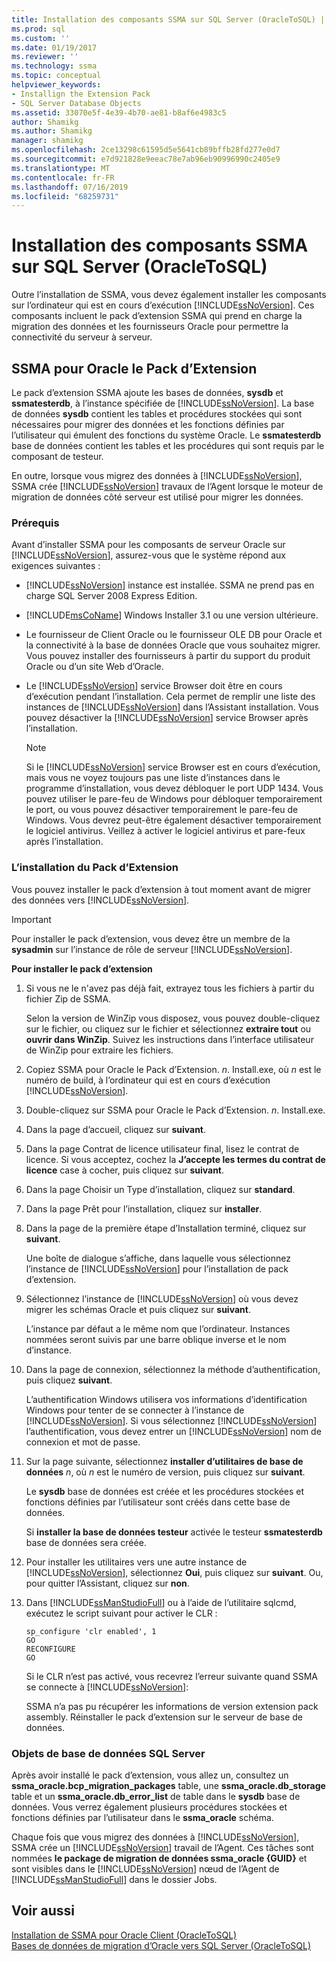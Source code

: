 ```yaml
---
title: Installation des composants SSMA sur SQL Server (OracleToSQL) | Microsoft Docs
ms.prod: sql
ms.custom: ''
ms.date: 01/19/2017
ms.reviewer: ''
ms.technology: ssma
ms.topic: conceptual
helpviewer_keywords:
- Installign the Extension Pack
- SQL Server Database Objects
ms.assetid: 33070e5f-4e39-4b70-ae81-b8af6e4983c5
author: Shamikg
ms.author: Shamikg
manager: shamikg
ms.openlocfilehash: 2ce13298c61595d5e5641cb89bffb28fd277e0d7
ms.sourcegitcommit: e7d921828e9eeac78e7ab96eb90996990c2405e9
ms.translationtype: MT
ms.contentlocale: fr-FR
ms.lasthandoff: 07/16/2019
ms.locfileid: "68259731"
---
```

# <a name="installing-ssma-components-on-sql-server-oracletosql"></a>Installation des composants SSMA sur SQL Server (OracleToSQL)
Outre l’installation de SSMA, vous devez également installer les composants sur l’ordinateur qui est en cours d’exécution [!INCLUDE[ssNoVersion](../../includes/ssnoversion-md.md)]. Ces composants incluent le pack d’extension SSMA qui prend en charge la migration des données et les fournisseurs Oracle pour permettre la connectivité du serveur à serveur.  
  
## <a name="ssma-for-oracle-extension-pack"></a>SSMA pour Oracle le Pack d’Extension  
Le pack d’extension SSMA ajoute les bases de données, **sysdb** et **ssmatesterdb**, à l’instance spécifiée de [!INCLUDE[ssNoVersion](../../includes/ssnoversion-md.md)]. La base de données **sysdb** contient les tables et procédures stockées qui sont nécessaires pour migrer des données et les fonctions définies par l’utilisateur qui émulent des fonctions du système Oracle. Le **ssmatesterdb** base de données contient les tables et les procédures qui sont requis par le composant de testeur.  
  
En outre, lorsque vous migrez des données à [!INCLUDE[ssNoVersion](../../includes/ssnoversion-md.md)], SSMA crée [!INCLUDE[ssNoVersion](../../includes/ssnoversion-md.md)] travaux de l’Agent lorsque le moteur de migration de données côté serveur est utilisé pour migrer les données.  
  
### <a name="prerequisites"></a>Prérequis  
Avant d’installer SSMA pour les composants de serveur Oracle sur [!INCLUDE[ssNoVersion](../../includes/ssnoversion-md.md)], assurez-vous que le système répond aux exigences suivantes :  
  
-   [!INCLUDE[ssNoVersion](../../includes/ssnoversion-md.md)] instance est installée. SSMA ne prend pas en charge SQL Server 2008 Express Edition.  
  
-   [!INCLUDE[msCoName](../../includes/msconame_md.md)] Windows Installer 3.1 ou une version ultérieure.  
  
-   Le fournisseur de Client Oracle ou le fournisseur OLE DB pour Oracle et la connectivité à la base de données Oracle que vous souhaitez migrer. Vous pouvez installer des fournisseurs à partir du support du produit Oracle ou d’un site Web d’Oracle.  
  
-   Le [!INCLUDE[ssNoVersion](../../includes/ssnoversion-md.md)] service Browser doit être en cours d’exécution pendant l’installation. Cela permet de remplir une liste des instances de [!INCLUDE[ssNoVersion](../../includes/ssnoversion-md.md)] dans l’Assistant installation. Vous pouvez désactiver la [!INCLUDE[ssNoVersion](../../includes/ssnoversion-md.md)] service Browser après l’installation.  
  
    > [!NOTE]  
    > Si le [!INCLUDE[ssNoVersion](../../includes/ssnoversion-md.md)] service Browser est en cours d’exécution, mais vous ne voyez toujours pas une liste d’instances dans le programme d’installation, vous devez débloquer le port UDP 1434. Vous pouvez utiliser le pare-feu de Windows pour débloquer temporairement le port, ou vous pouvez désactiver temporairement le pare-feu de Windows. Vous devrez peut-être également désactiver temporairement le logiciel antivirus. Veillez à activer le logiciel antivirus et pare-feux après l’installation.  
  
### <a name="installing-the-extension-pack"></a>L’installation du Pack d’Extension  
Vous pouvez installer le pack d’extension à tout moment avant de migrer des données vers [!INCLUDE[ssNoVersion](../../includes/ssnoversion-md.md)].  
  
> [!IMPORTANT]  
> Pour installer le pack d’extension, vous devez être un membre de la **sysadmin** sur l’instance de rôle de serveur [!INCLUDE[ssNoVersion](../../includes/ssnoversion-md.md)].  
  
**Pour installer le pack d’extension**  
  
1.  Si vous ne le n'avez pas déjà fait, extrayez tous les fichiers à partir du fichier Zip de SSMA.  
  
    Selon la version de WinZip vous disposez, vous pouvez double-cliquez sur le fichier, ou cliquez sur le fichier et sélectionnez **extraire tout** ou **ouvrir dans WinZip**. Suivez les instructions dans l’interface utilisateur de WinZip pour extraire les fichiers.  
  
2.  Copiez SSMA pour Oracle le Pack d’Extension. *n*. Install.exe, où *n* est le numéro de build, à l’ordinateur qui est en cours d’exécution [!INCLUDE[ssNoVersion](../../includes/ssnoversion-md.md)].  
  
3.  Double-cliquez sur SSMA pour Oracle le Pack d’Extension. *n*. Install.exe.  
  
4.  Dans la page d’accueil, cliquez sur **suivant**.  
  
5.  Dans la page Contrat de licence utilisateur final, lisez le contrat de licence. Si vous acceptez, cochez la **J’accepte les termes du contrat de licence** case à cocher, puis cliquez sur **suivant**.  
  
6.  Dans la page Choisir un Type d’installation, cliquez sur **standard**.  
  
7.  Dans la page Prêt pour l’installation, cliquez sur **installer**.  
  
8.  Dans la page de la première étape d’Installation terminé, cliquez sur **suivant**.  
  
    Une boîte de dialogue s’affiche, dans laquelle vous sélectionnez l’instance de [!INCLUDE[ssNoVersion](../../includes/ssnoversion-md.md)] pour l’installation de pack d’extension.  
  
9. Sélectionnez l’instance de [!INCLUDE[ssNoVersion](../../includes/ssnoversion-md.md)] où vous devez migrer les schémas Oracle et puis cliquez sur **suivant**.  
  
    L’instance par défaut a le même nom que l’ordinateur. Instances nommées seront suivis par une barre oblique inverse et le nom d’instance.  
  
10. Dans la page de connexion, sélectionnez la méthode d’authentification, puis cliquez **suivant**.  
  
    L’authentification Windows utilisera vos informations d’identification Windows pour tenter de se connecter à l’instance de [!INCLUDE[ssNoVersion](../../includes/ssnoversion-md.md)]. Si vous sélectionnez [!INCLUDE[ssNoVersion](../../includes/ssnoversion-md.md)] l’authentification, vous devez entrer un [!INCLUDE[ssNoVersion](../../includes/ssnoversion-md.md)] nom de connexion et mot de passe.  
  
11. Sur la page suivante, sélectionnez **installer d’utilitaires de base de données** *n*, où *n* est le numéro de version, puis cliquez sur **suivant**.  
  
    Le **sysdb** base de données est créée et les procédures stockées et fonctions définies par l’utilisateur sont créés dans cette base de données.  
  
    Si **installer la base de données testeur** activée le testeur **ssmatesterdb** base de données sera créée.  
  
12. Pour installer les utilitaires vers une autre instance de [!INCLUDE[ssNoVersion](../../includes/ssnoversion-md.md)], sélectionnez **Oui**, puis cliquez sur **suivant**. Ou, pour quitter l’Assistant, cliquez sur **non**.  
  
13. Dans [!INCLUDE[ssManStudioFull](../../includes/ssmanstudiofull-md.md)] ou à l’aide de l’utilitaire sqlcmd, exécutez le script suivant pour activer le CLR :  
  
    ```  
    sp_configure 'clr enabled', 1  
    GO  
    RECONFIGURE  
    GO  
    ```  
    Si le CLR n’est pas activé, vous recevrez l’erreur suivante quand SSMA se connecte à [!INCLUDE[ssNoVersion](../../includes/ssnoversion-md.md)]:  
  
    SSMA n’a pas pu récupérer les informations de version extension pack assembly. Réinstaller le pack d’extension sur le serveur de base de données.  
  
### <a name="sql-server-database-objects"></a>Objets de base de données SQL Server  
Après avoir installé le pack d’extension, vous allez un, consultez un **ssma_oracle.bcp_migration_packages** table, une **ssma_oracle.db_storage** table et un **ssma_oracle.db_error_list** de table dans le **sysdb** base de données. Vous verrez également plusieurs procédures stockées et fonctions définies par l’utilisateur dans le **ssma_oracle** schéma.  
  
Chaque fois que vous migrez des données à [!INCLUDE[ssNoVersion](../../includes/ssnoversion-md.md)], SSMA crée un [!INCLUDE[ssNoVersion](../../includes/ssnoversion-md.md)] travail de l’Agent. Ces tâches sont nommées **le package de migration de données ssma_oracle {GUID}** et sont visibles dans le [!INCLUDE[ssNoVersion](../../includes/ssnoversion-md.md)] nœud de l’Agent de [!INCLUDE[ssManStudioFull](../../includes/ssmanstudiofull-md.md)] dans le dossier Jobs.  
  
## <a name="see-also"></a>Voir aussi  
[Installation de SSMA pour Oracle Client &#40;OracleToSQL&#41;](../../ssma/oracle/installing-ssma-for-oracle-client-oracletosql.md)  
[Bases de données de migration d’Oracle vers SQL Server &#40;OracleToSQL&#41;](../../ssma/oracle/migrating-oracle-databases-to-sql-server-oracletosql.md)  
  
